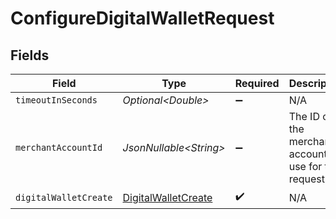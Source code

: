 # ConfigureDigitalWalletRequest


## Fields

| Field                                                                 | Type                                                                  | Required                                                              | Description                                                           |
| --------------------------------------------------------------------- | --------------------------------------------------------------------- | --------------------------------------------------------------------- | --------------------------------------------------------------------- |
| `timeoutInSeconds`                                                    | *Optional\<Double>*                                                   | :heavy_minus_sign:                                                    | N/A                                                                   |
| `merchantAccountId`                                                   | *JsonNullable\<String>*                                               | :heavy_minus_sign:                                                    | The ID of the merchant account to use for this request.               |
| `digitalWalletCreate`                                                 | [DigitalWalletCreate](../../models/components/DigitalWalletCreate.md) | :heavy_check_mark:                                                    | N/A                                                                   |